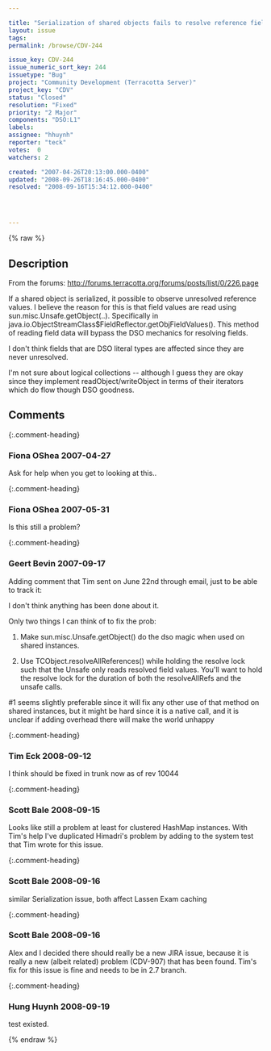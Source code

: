 ```yaml
---

title: "Serialization of shared objects fails to resolve reference fields"
layout: issue
tags: 
permalink: /browse/CDV-244

issue_key: CDV-244
issue_numeric_sort_key: 244
issuetype: "Bug"
project: "Community Development (Terracotta Server)"
project_key: "CDV"
status: "Closed"
resolution: "Fixed"
priority: "2 Major"
components: "DSO:L1"
labels: 
assignee: "hhuynh"
reporter: "teck"
votes:  0
watchers: 2

created: "2007-04-26T20:13:00.000-0400"
updated: "2008-09-26T18:16:45.000-0400"
resolved: "2008-09-16T15:34:12.000-0400"




---
```


{% raw %}

## Description

<div markdown="1" class="description">

From the forums: http://forums.terracotta.org/forums/posts/list/0/226.page

If a shared object is serialized, it possible to observe unresolved reference values. I believe the reason for this is that field values are read using sun.misc.Unsafe.getObject(..). Specifically in java.io.ObjectStreamClass$FieldReflector.getObjFieldValues(). This method of reading field data will bypass the DSO mechanics for resolving fields. 

I don't think fields that are DSO literal types are affected since they are never unresolved. 

I'm not sure about logical collections -- although I guess they are okay since they implement readObject/writeObject in terms of their iterators which do flow though DSO goodness. 

</div>

## Comments


{:.comment-heading}
### **Fiona OShea** <span class="date">2007-04-27</span>

<div markdown="1" class="comment">

Ask for help when you get to looking at this..

</div>


{:.comment-heading}
### **Fiona OShea** <span class="date">2007-05-31</span>

<div markdown="1" class="comment">

Is this still a problem?

</div>


{:.comment-heading}
### **Geert Bevin** <span class="date">2007-09-17</span>

<div markdown="1" class="comment">

Adding comment that Tim sent on June 22nd through email, just to be able to track it:

I don't think anything has been done about it. 

Only two things I can think of to fix the prob:
1) Make sun.misc.Unsafe.getObject() do the dso magic when used on shared
instances. 

2) Use TCObject.resolveAllReferences() while holding the resolve lock such
that the Unsafe only reads resolved field values. You'll want to hold the
resolve lock for the duration of both the resolveAllRefs and the unsafe
calls.

#1 seems slightly preferable since it will fix any other use of that
method on shared instances, but it might be hard since it is a native
call, and it is unclear if adding overhead there will make the world
unhappy


</div>


{:.comment-heading}
### **Tim Eck** <span class="date">2008-09-12</span>

<div markdown="1" class="comment">

I think should be fixed in trunk now as of rev 10044

</div>


{:.comment-heading}
### **Scott Bale** <span class="date">2008-09-15</span>

<div markdown="1" class="comment">

Looks like still a problem at least for clustered HashMap instances.  With Tim's help I've duplicated Himadri's problem by adding to the system test that Tim wrote for this issue.

</div>


{:.comment-heading}
### **Scott Bale** <span class="date">2008-09-16</span>

<div markdown="1" class="comment">

similar Serialization issue, both affect Lassen Exam caching

</div>


{:.comment-heading}
### **Scott Bale** <span class="date">2008-09-16</span>

<div markdown="1" class="comment">

Alex and I decided there should really be a new JIRA issue, because it is really a new (albeit related) problem (CDV-907) that has been found.  Tim's fix for this issue is fine and needs to be in 2.7 branch.

</div>


{:.comment-heading}
### **Hung Huynh** <span class="date">2008-09-19</span>

<div markdown="1" class="comment">

test existed.

</div>



{% endraw %}
